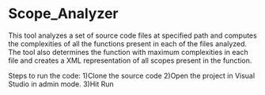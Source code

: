 Scope_Analyzer
==============

This tool analyzes a set of source code files at specified path and computes the complexities of all the functions present in each of the files analyzed. The tool also determines the function with maximum complexities in each file and creates a XML representation of all scopes present in the function.

Steps to run the code:
1)Clone the source code
2)Open the project in Visual Studio in admin mode.
3)Hit Run

